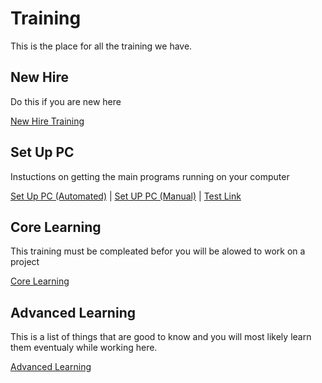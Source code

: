 # Training

This is the place for all the training we have.

## New Hire
Do this if you are new here

[New Hire Training](./newHireToDo.md)

## Set Up PC

Instuctions on getting the main programs running on your computer

[Set Up PC (Automated)](https://github.com/byuitechops/New-Compuer-Initializor) | [Set UP PC (Manual)](https://github.com/byuitechops/for-the-strength-of-developers/blob/master/newHireToDo.md#set-up-your-computer) | [Test Link](../Example-Project/blob/master/README.md)

## Core Learning

This training must be compleated befor you will be alowed to work on a project

[Core Learning](link)


## Advanced Learning

This is a list of things that are good to know and you will most likely learn them eventualy while working here.

[Advanced Learning](link)

